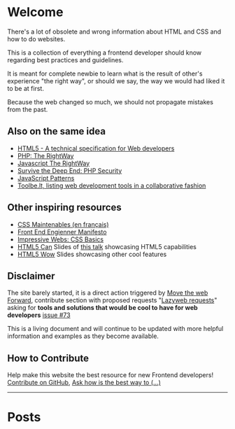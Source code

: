 # Welcome

There's a lot of obsolete and wrong information about HTML and CSS and how to do websites. 

This is a collection of everything a frontend developer should know regarding best practices 
and guidelines. 

It is meant for complete newbie to learn what is the result of other's experience 
"the right way", or should we say, the way we would had liked it to be at first.

Because the web changed so much, we should not propagate mistakes from the past.

## Also on the same idea

* [HTML5 - A technical specification for Web developers](http://developers.whatwg.org/)
* [PHP: The RightWay](http://phptherightway.com)
* [Javascript The RightWay](http://jstherightway.com)
* [Survive the Deep End: PHP Security](http://phpsecurity.readthedocs.org/)
* [JavaScript Patterns](http://shichuan.github.com/javascript-patterns/)
* [Toolbe.lt, listing web development tools in a collaborative fashion](http://toolbe.lt/)

## Other inspiring resources

* [CSS Maintenables (en français)](http://www.css-maintenables.fr/)
* [Front End Engienner Manifesto](http://f2em.com/)
* [Impressive Webs: CSS Basics](http://www.impressivewebs.com/css-basics/)
* [HTML5 Can](http://www.htmlfivecan.com/) Slides of [this talk](https://developers.google.com/events/io/sessions/gooio2012/204/) showcasing HTML5 capabilities
* [HTML5 Wow](http://www.htmlfivewow.com/) Slides showcasing other cool features

## Disclaimer

The site barely started, it is a direct action triggered by [Move the web Forward](http://movethewebforward.org/), contribute section with proposed requests "[Lazyweb requests](https://github.com/h5bp/lazyweb-requests/issues?state=open)" asking for __tools and solutions that would be cool to have for web developers__ [issue #73](https://github.com/h5bp/lazyweb-requests/issues/73)

This is a living document and will continue to be updated with more helpful information and examples as they become available.

## How to Contribute

Help make this website the best resource for new Frontend developers! [Contribute on GitHub][1], [Ask how is the best way to (...)][2]

[1]: https://github.com/renoirb/htmlcsstherightway/
[2]: https://github.com/renoirb/htmlcsstherightway/issues?milestone=1&state=open

----

# Posts